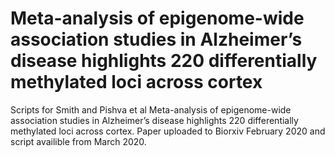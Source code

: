 # Meta-analysis of epigenome-wide association studies in Alzheimer’s disease highlights 220 differentially methylated loci across cortex
Scripts for Smith and Pishva et al Meta-analysis of epigenome-wide association studies in Alzheimer’s disease highlights 220 differentially methylated loci across cortex. 
Paper uploaded to Biorxiv February 2020 and script availible from March 2020.
